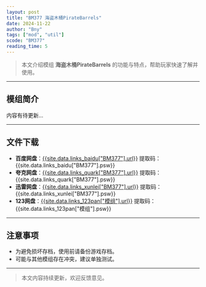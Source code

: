 ```yaml
---
layout: post
title: "BM377 海盗木桶PirateBarrels"
date: 2024-11-22
author: "Bny"
tags: ["mod", "util"]
scode: "BM377"
reading_time: 5
---
```


> 本文介绍模组 **海盗木桶PirateBarrels** 的功能与特点，帮助玩家快速了解并使用。

---

## 模组简介

内容有待更新...

---

## 文件下载
- **百度网盘**：[{{site.data.links_baidu["BM377"].url}}]({{site.data.links_baidu["BM377"].url}}) 提取码：{{site.data.links_baidu["BM377"].psw}}
- **夸克网盘**：[{{site.data.links_quark["BM377"].url}}]({{site.data.links_quark["BM377"].url}}) 提取码：{{site.data.links_quark["BM377"].psw}}
- **迅雷网盘**：[{{site.data.links_xunlei["BM377"].url}}]({{site.data.links_xunlei["BM377"].url}}) 提取码：{{site.data.links_xunlei["BM377"].psw}}
- **123网盘**：[{{site.data.links_123pan["模组"].url}}]({{site.data.links_123pan["模组"].url}}) 提取码：{{site.data.links_123pan["模组"].psw}}

---

## 注意事项
- 为避免损坏存档，使用前请备份游戏存档。
- 可能与其他模组存在冲突，建议单独测试。

---

> 本文内容持续更新，欢迎反馈意见。
